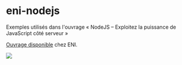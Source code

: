 # eni-nodejs
Exemples utilisés dans l'ouvrage « NodeJS – Exploitez la puissance de JavaScript côté serveur »

[Ouvrage disponible](http://www.editions-eni.fr/livres/node-js-exploitez-la-puissance-de-javascript-cote-serveur/.b0568c53e8c55717db17c7839d332c8f.html) chez ENI.

![](http://www.editions-eni.fr/livres-node-js-exploitez-la-puissance-de-javascript-cote-serveur/.7fd636b364ddc9462fb468208055c3b5.jpg)

